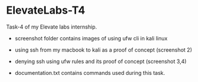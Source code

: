 # ElevateLabs-T4
Task-4 of my Elevate labs internship.

- screenshot folder contains images of using ufw cli in kali linux
- using ssh from my macbook to kali as a proof of concept (screenshot 2)
- denying ssh using ufw rules and its proof of concept (screenshot 3,4)

- documentation.txt contains commands used during this task.
